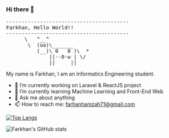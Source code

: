 ### Hi there 👋

<pre>
----------------------------------------
<span>Farkhan, Hello World!!</span>
----------------------------------------
      \   ^__^
       \  (oo)\_______
          (__)\ 0   0 )\  *
              ||--0-w | \/
              ||     ||
</pre>

My name is Farkhan, I am an Informatics Engineering student.

- 🔭 I’m currently working on Laravel & ReactJS project
- 🌱 I’m currently learning Machine Learning and Front-End Web
- 💬 Ask me about anything
- 📫 How to reach me: farhanhamzah71@gmail.com

[![Top Langs](https://github-readme-stats.vercel.app/api/top-langs/?username=farkhan777&layout=compact&theme=buefy)](https://github.com/farkhan777/github-readme-stats)

![Farkhan's GitHub stats](https://github-readme-stats.vercel.app/api?username=farkhan777&show_icons=true&theme=buefy)
